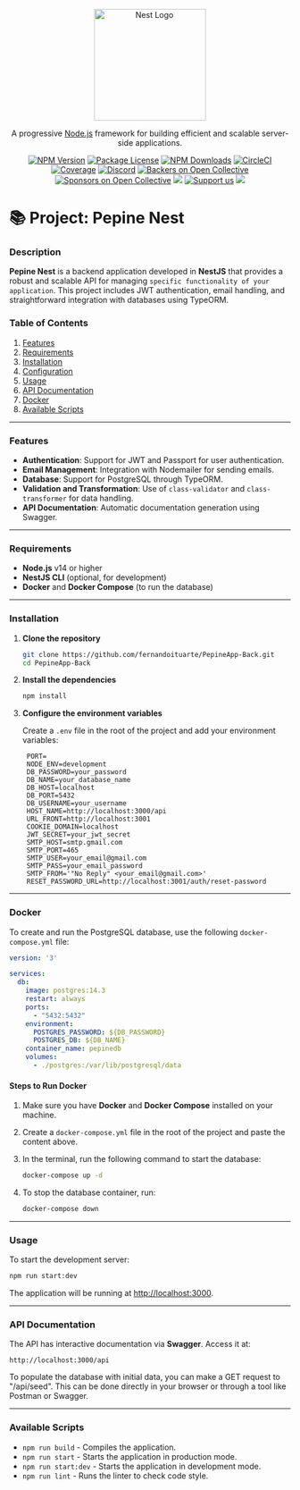 <p align="center">
  <a href="http://nestjs.com/" target="blank"><img src="https://nestjs.com/img/logo-small.svg" width="200" alt="Nest Logo" /></a>
</p>

[circleci-image]: https://img.shields.io/circleci/build/github/nestjs/nest/master?token=abc123def456
[circleci-url]: https://circleci.com/gh/nestjs/nest

  <p align="center">A progressive <a href="http://nodejs.org" target="_blank">Node.js</a> framework for building efficient and scalable server-side applications.</p>
    <p align="center">
<a href="https://www.npmjs.com/~nestjscore" target="_blank"><img src="https://img.shields.io/npm/v/@nestjs/core.svg" alt="NPM Version" /></a>
<a href="https://www.npmjs.com/~nestjscore" target="_blank"><img src="https://img.shields.io/npm/l/@nestjs/core.svg" alt="Package License" /></a>
<a href="https://www.npmjs.com/~nestjscore" target="_blank"><img src="https://img.shields.io/npm/dm/@nestjs/common.svg" alt="NPM Downloads" /></a>
<a href="https://circleci.com/gh/nestjs/nest" target="_blank"><img src="https://img.shields.io/circleci/build/github/nestjs/nest/master" alt="CircleCI" /></a>
<a href="https://coveralls.io/github/nestjs/nest?branch=master" target="_blank"><img src="https://coveralls.io/repos/github/nestjs/nest/badge.svg?branch=master#9" alt="Coverage" /></a>
<a href="https://discord.gg/G7Qnnhy" target="_blank"><img src="https://img.shields.io/badge/discord-online-brightgreen.svg" alt="Discord"/></a>
<a href="https://opencollective.com/nest#backer" target="_blank"><img src="https://opencollective.com/nest/backers/badge.svg" alt="Backers on Open Collective" /></a>
<a href="https://opencollective.com/nest#sponsor" target="_blank"><img src="https://opencollective.com/nest/sponsors/badge.svg" alt="Sponsors on Open Collective" /></a>
  <a href="https://paypal.me/kamilmysliwiec" target="_blank"><img src="https://img.shields.io/badge/Donate-PayPal-ff3f59.svg"/></a>
    <a href="https://opencollective.com/nest#sponsor"  target="_blank"><img src="https://img.shields.io/badge/Support%20us-Open%20Collective-41B883.svg" alt="Support us"></a>
  <a href="https://twitter.com/nestframework" target="_blank"><img src="https://img.shields.io/twitter/follow/nestframework.svg?style=social&label=Follow"></a>
</p>

# 📚 Project: Pepine Nest

### Description
**Pepine Nest** is a backend application developed in **NestJS** that provides a robust and scalable API for managing `specific functionality of your application`. This project includes JWT authentication, email handling, and straightforward integration with databases using TypeORM.

### Table of Contents
1. [Features](#features)
2. [Requirements](#requirements)
3. [Installation](#installation)
4. [Configuration](#configuration)
5. [Usage](#usage)
6. [API Documentation](#api-documentation)
7. [Docker](#docker)
8. [Available Scripts](#available-scripts)

---

### Features
- **Authentication**: Support for JWT and Passport for user authentication.
- **Email Management**: Integration with Nodemailer for sending emails.
- **Database**: Support for PostgreSQL through TypeORM.
- **Validation and Transformation**: Use of `class-validator` and `class-transformer` for data handling.
- **API Documentation**: Automatic documentation generation using Swagger.

---

### Requirements

- **Node.js** v14 or higher
- **NestJS CLI** (optional, for development)
- **Docker** and **Docker Compose** (to run the database)

---

### Installation

1. **Clone the repository**

   ```bash
   git clone https://github.com/fernandoituarte/PepineApp-Back.git
   cd PepineApp-Back
   ```

2. **Install the dependencies**

   ```bash
   npm install
   ```

3. **Configure the environment variables**

   Create a `.env` file in the root of the project and add your environment variables:

   ```env
    PORT=
    NODE_ENV=development
    DB_PASSWORD=your_password
    DB_NAME=your_database_name
    DB_HOST=localhost
    DB_PORT=5432
    DB_USERNAME=your_username
    HOST_NAME=http://localhost:3000/api
    URL_FRONT=http://localhost:3001
    COOKIE_DOMAIN=localhost
    JWT_SECRET=your_jwt_secret
    SMTP_HOST=smtp.gmail.com
    SMTP_PORT=465
    SMTP_USER=your_email@gmail.com
    SMTP_PASS=your_email_password
    SMTP_FROM='"No Reply" <your_email@gmail.com>'
    RESET_PASSWORD_URL=http://localhost:3001/auth/reset-password
   ```

---

### Docker

To create and run the PostgreSQL database, use the following `docker-compose.yml` file:

```yaml
version: '3'

services:
  db:
    image: postgres:14.3
    restart: always
    ports:
      - "5432:5432"
    environment:
      POSTGRES_PASSWORD: ${DB_PASSWORD}
      POSTGRES_DB: ${DB_NAME}
    container_name: pepinedb
    volumes:
      - ./postgres:/var/lib/postgresql/data
```

#### Steps to Run Docker

1. Make sure you have **Docker** and **Docker Compose** installed on your machine.
2. Create a `docker-compose.yml` file in the root of the project and paste the content above.
3. In the terminal, run the following command to start the database:

   ```bash
   docker-compose up -d
   ```

4. To stop the database container, run:

   ```bash
   docker-compose down
   ```

---

### Usage

To start the development server:

```bash
npm run start:dev
```

The application will be running at [http://localhost:3000](http://localhost:3000).

---

### API Documentation

The API has interactive documentation via **Swagger**. Access it at:

```
http://localhost:3000/api
```

To populate the database with initial data, you can make a GET request to "/api/seed". This can be done directly in your browser or through a tool like Postman or Swagger.

---

### Available Scripts

- `npm run build` - Compiles the application.
- `npm run start` - Starts the application in production mode.
- `npm run start:dev` - Starts the application in development mode.
- `npm run lint` - Runs the linter to check code style.


